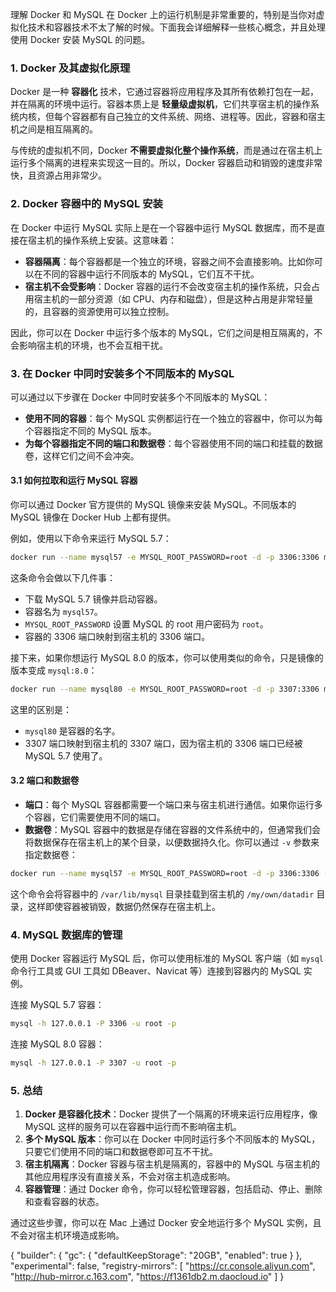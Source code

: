 理解 Docker 和 MySQL 在 Docker 上的运行机制是非常重要的，特别是当你对虚拟化技术和容器技术不太了解的时候。下面我会详细解释一些核心概念，并且处理使用 Docker 安装 MySQL 的问题。

### 1. **Docker 及其虚拟化原理**

Docker 是一种 **容器化** 技术，它通过容器将应用程序及其所有依赖打包在一起，并在隔离的环境中运行。容器本质上是 **轻量级虚拟机**，它们共享宿主机的操作系统内核，但每个容器都有自己独立的文件系统、网络、进程等。因此，容器和宿主机之间是相互隔离的。

与传统的虚拟机不同，Docker **不需要虚拟化整个操作系统**，而是通过在宿主机上运行多个隔离的进程来实现这一目的。所以，Docker 容器启动和销毁的速度非常快，且资源占用非常少。

### 2. **Docker 容器中的 MySQL 安装**

在 Docker 中运行 MySQL 实际上是在一个容器中运行 MySQL 数据库，而不是直接在宿主机的操作系统上安装。这意味着：

- **容器隔离**：每个容器都是一个独立的环境，容器之间不会直接影响。比如你可以在不同的容器中运行不同版本的 MySQL，它们互不干扰。
- **宿主机不会受影响**：Docker 容器的运行不会改变宿主机的操作系统，只会占用宿主机的一部分资源（如 CPU、内存和磁盘），但是这种占用是非常轻量的，且容器的资源使用可以独立控制。

因此，你可以在 Docker 中运行多个版本的 MySQL，它们之间是相互隔离的，不会影响宿主机的环境，也不会互相干扰。

### 3. **在 Docker 中同时安装多个不同版本的 MySQL**

可以通过以下步骤在 Docker 中同时安装多个不同版本的 MySQL：

- **使用不同的容器**：每个 MySQL 实例都运行在一个独立的容器中，你可以为每个容器指定不同的 MySQL 版本。
- **为每个容器指定不同的端口和数据卷**：每个容器使用不同的端口和挂载的数据卷，这样它们之间不会冲突。

#### 3.1 **如何拉取和运行 MySQL 容器**

你可以通过 Docker 官方提供的 MySQL 镜像来安装 MySQL。不同版本的 MySQL 镜像在 Docker Hub 上都有提供。

例如，使用以下命令来运行 MySQL 5.7：

```bash
docker run --name mysql57 -e MYSQL_ROOT_PASSWORD=root -d -p 3306:3306 mysql:5.7
```

这条命令会做以下几件事：
- 下载 MySQL 5.7 镜像并启动容器。
- 容器名为 `mysql57`。
- `MYSQL_ROOT_PASSWORD` 设置 MySQL 的 root 用户密码为 `root`。
- 容器的 3306 端口映射到宿主机的 3306 端口。

接下来，如果你想运行 MySQL 8.0 的版本，你可以使用类似的命令，只是镜像的版本变成 `mysql:8.0`：

```bash
docker run --name mysql80 -e MYSQL_ROOT_PASSWORD=root -d -p 3307:3306 mysql:8.0
```

这里的区别是：
- `mysql80` 是容器的名字。
- 3307 端口映射到宿主机的 3307 端口，因为宿主机的 3306 端口已经被 MySQL 5.7 使用了。

#### 3.2 **端口和数据卷**

- **端口**：每个 MySQL 容器都需要一个端口来与宿主机进行通信。如果你运行多个容器，它们需要使用不同的端口。
- **数据卷**：MySQL 容器中的数据是存储在容器的文件系统中的，但通常我们会将数据保存在宿主机上的某个目录，以便数据持久化。你可以通过 `-v` 参数来指定数据卷：

```bash
docker run --name mysql57 -e MYSQL_ROOT_PASSWORD=root -d -p 3306:3306 -v /my/own/datadir:/var/lib/mysql mysql:5.7
```

这个命令会将容器中的 `/var/lib/mysql` 目录挂载到宿主机的 `/my/own/datadir` 目录，这样即使容器被销毁，数据仍然保存在宿主机上。

### 4. **MySQL 数据库的管理**

使用 Docker 容器运行 MySQL 后，你可以使用标准的 MySQL 客户端（如 `mysql` 命令行工具或 GUI 工具如 DBeaver、Navicat 等）连接到容器内的 MySQL 实例。

连接 MySQL 5.7 容器：

```bash
mysql -h 127.0.0.1 -P 3306 -u root -p
```

连接 MySQL 8.0 容器：

```bash
mysql -h 127.0.0.1 -P 3307 -u root -p
```

### 5. **总结**

1. **Docker 是容器化技术**：Docker 提供了一个隔离的环境来运行应用程序，像 MySQL 这样的服务可以在容器中运行而不影响宿主机。
2. **多个 MySQL 版本**：你可以在 Docker 中同时运行多个不同版本的 MySQL，只要它们使用不同的端口和数据卷即可互不干扰。
3. **宿主机隔离**：Docker 容器与宿主机是隔离的，容器中的 MySQL 与宿主机的其他应用程序没有直接关系，不会对宿主机造成影响。
4. **容器管理**：通过 Docker 命令，你可以轻松管理容器，包括启动、停止、删除和查看容器的状态。

通过这些步骤，你可以在 Mac 上通过 Docker 安全地运行多个 MySQL 实例，且不会对宿主机环境造成影响。

{
  "builder": {
    "gc": {
      "defaultKeepStorage": "20GB",
      "enabled": true
    }
  },
  "experimental": false,
  "registry-mirrors": [
    "https://cr.console.aliyun.com",
    "http://hub-mirror.c.163.com",
    "https://f1361db2.m.daocloud.io"
  ]
}